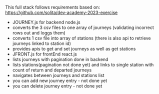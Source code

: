 This full stack follows requirements based on:  https://github.com/solita/dev-academy-2023-exercise
- JOURNEY.js for backend node.js 
- converts the 3 csv files to one array of journeys (validating incorrect rows out and loggs them)
- converts 1 csv file into array of stations (there is also api to retrieve journeys linked to station id)
- provides apis to get and set journeys as well as get stations
- JFRONT.js for frontEnd react.js
- lists journeys with pagination done in backend
- lists stations(pagination not done yet) and links to single station with count of return and departed journeys
- navigates between journeys and stations list
- you can add new journey entry - not done yet
- you can delete journey entry - not done yet
